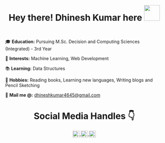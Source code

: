  <br>
 
 <h1 align ="center"> Hey there! Dhinesh Kumar here <img src="https://github.com/TheDudeThatCode/TheDudeThatCode/blob/master/Assets/Hi.gif" width="50px"> </h1>
 
 <br>
 
 🎓 <b>Education:</b> Pursuing M.Sc. Decision and Computing Sciences (Integrated) - 3rd Year
 
 🤔 <b>Interests:</b> Machine Learning, Web Development
 
 📚 <b>Learning:</b> Data Structures 
 
 🎨 <b>Hobbies:</b> Reading books, Learning new languages, Writing blogs and Pencil Sketching
 
 📜 <b>Mail me @:</b> dhineshkumar4645@gmail.com
 
 
 <h1 align = "center"> Social Media Handles 👇 </h1>

 <p align="center">
  <a href="https://www.linkedin.com/in/dhinesh-kumar-04/">
    <img align="center" alt="Dhinesh's LinkedIn" width="22px" src="https://cdn.jsdelivr.net/npm/simple-icons@v3/icons/linkedin.svg" />
  </a>
  <a href="https://www.instagram.com/imdhinesh_/">
    <img align="center" alt="Dhinesh's Instagram" width="22px" src="https://cdn.jsdelivr.net/npm/simple-icons@v3/icons/instagram.svg" />
  </a>
  <a href="https://medium.com/@dhinesh_kumar">
    <img align="center" alt="Dhinesh's Medium" width="22px" src="https://cdn.jsdelivr.net/npm/simple-icons@v3/icons/medium.svg" />
  </a>
</p>
 

<!---
dhinesh04/dhinesh04 is a ✨ special ✨ repository because its `README.md` (this file) appears on your GitHub profile.
You can click the Preview link to take a look at your changes.
--->
